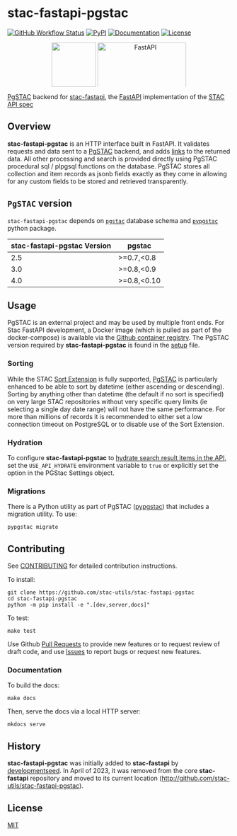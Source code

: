 # stac-fastapi-pgstac

[![GitHub Workflow Status](https://img.shields.io/github/actions/workflow/status/stac-utils/stac-fastapi-pgstac/cicd.yaml?style=for-the-badge)](https://github.com/stac-utils/stac-fastapi-pgstac/actions/workflows/cicd.yaml)
[![PyPI](https://img.shields.io/pypi/v/stac-fastapi.pgstac?style=for-the-badge)](https://pypi.org/project/stac-fastapi.pgstac)
[![Documentation](https://img.shields.io/github/actions/workflow/status/stac-utils/stac-fastapi-pgstac/pages.yml?label=Docs&style=for-the-badge)](https://stac-utils.github.io/stac-fastapi-pgstac/)
[![License](https://img.shields.io/github/license/stac-utils/stac-fastapi-pgstac?style=for-the-badge)](https://github.com/stac-utils/stac-fastapi-pgstac/blob/main/LICENSE)

<p align="center">
  <img src="https://user-images.githubusercontent.com/10407788/174893876-7a3b5b7a-95a5-48c4-9ff2-cc408f1b6af9.png" style="vertical-align: middle; max-width: 400px; max-height: 100px;" height=100 />
  <img src="https://fastapi.tiangolo.com/img/logo-margin/logo-teal.png" alt="FastAPI" style="vertical-align: middle; max-width: 400px; max-height: 100px;" width=200 />
</p>

[PgSTAC](https://github.com/stac-utils/pgstac) backend for [stac-fastapi](https://github.com/stac-utils/stac-fastapi), the [FastAPI](https://fastapi.tiangolo.com/) implementation of the [STAC API spec](https://github.com/radiantearth/stac-api-spec)

## Overview

**stac-fastapi-pgstac** is an HTTP interface built in FastAPI.
It validates requests and data sent to a [PgSTAC](https://github.com/stac-utils/pgstac) backend, and adds [links](https://github.com/radiantearth/stac-spec/blob/master/item-spec/item-spec.md#link-object) to the returned data.
All other processing and search is provided directly using PgSTAC procedural sql / plpgsql functions on the database.
PgSTAC stores all collection and item records as jsonb fields exactly as they come in allowing for any custom fields to be stored and retrieved transparently.

## `PgSTAC` version

`stac-fastapi-pgstac` depends on [`pgstac`](https://stac-utils.github.io/pgstac/pgstac/) database schema and [`pypgstac`](https://stac-utils.github.io/pgstac/pypgstac/) python package.

| stac-fastapi-pgstac Version  |     pgstac |
|                            --|          --|
|                          2.5 | >=0.7,<0.8 |
|                          3.0 | >=0.8,<0.9 |
|                          4.0 | >=0.8,<0.10 |

## Usage

PgSTAC is an external project and may be used by multiple front ends.
For Stac FastAPI development, a Docker image (which is pulled as part of the docker-compose) is available via the [Github container registry](https://github.com/stac-utils/pgstac/pkgs/container/pgstac/81689794?tag=latest).
The PgSTAC version required by **stac-fastapi-pgstac** is found in the [setup](http://github.com/stac-utils/stac-fastapi-pgstac/blob/main/setup.py) file.

### Sorting

While the STAC [Sort Extension](https://github.com/stac-api-extensions/sort) is fully supported, [PgSTAC](https://github.com/stac-utils/pgstac) is particularly enhanced to be able to sort by datetime (either ascending or descending).
Sorting by anything other than datetime (the default if no sort is specified) on very large STAC repositories without very specific query limits (ie selecting a single day date range) will not have the same performance.
For more than millions of records it is recommended to either set a low connection timeout on PostgreSQL or to disable use of the Sort Extension.

### Hydration

To configure **stac-fastapi-pgstac** to [hydrate search result items in the API](https://stac-utils.github.io/pgstac/pgstac/#runtime-configurations), set the `USE_API_HYDRATE` environment variable to `true` or explicitly set the option in the PGStac Settings object.

### Migrations

There is a Python utility as part of PgSTAC ([pypgstac](https://stac-utils.github.io/pgstac/pypgstac/)) that includes a migration utility.
To use:

```shell
pypgstac migrate
```

## Contributing

See [CONTRIBUTING](https://github.com/stac-utils/stac-fastapi-pgstac/blob/main/CONTRIBUTING.md) for detailed contribution instructions.

To install:

```shell
git clone https://github.com/stac-utils/stac-fastapi-pgstac
cd stac-fastapi-pgstac
python -m pip install -e ".[dev,server,docs]"
```

To test:

```shell
make test
```

Use Github [Pull Requests](https://github.com/stac-utils/stac-fastapi-pgstac/pulls) to provide new features or to request review of draft code, and use [Issues](https://github.com/stac-utils/stac-fastapi-pgstac/issues) to report bugs or request new features.

### Documentation

To build the docs:

```shell
make docs
```

Then, serve the docs via a local HTTP server:

```shell
mkdocs serve
```

## History

**stac-fastapi-pgstac** was initially added to **stac-fastapi** by [developmentseed](https://github.com/developmentseed).
In April of 2023, it was removed from the core **stac-fastapi** repository and moved to its current location (<http://github.com/stac-utils/stac-fastapi-pgstac>).

## License

[MIT](https://github.com/stac-utils/stac-fastapi-pgstac/blob/main/LICENSE)

<!-- markdownlint-disable-file MD033 -->
